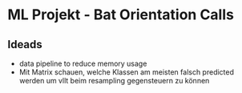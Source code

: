 # ML Projekt - Bat Orientation Calls

## Ideads
- data pipeline to reduce memory usage
- Mit Matrix schauen, welche Klassen am meisten falsch predicted werden um vllt beim resampling gegensteuern zu können